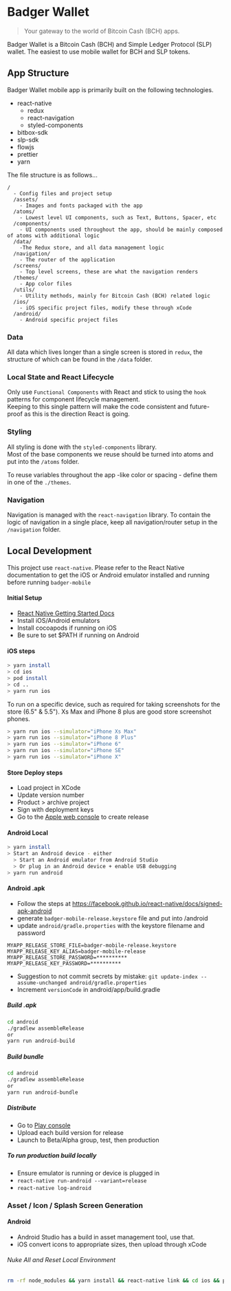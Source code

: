 # Badger Wallet

> Your gateway to the world of Bitcoin Cash (BCH) apps.

Badger Wallet is a Bitcoin Cash (BCH) and Simple Ledger Protocol (SLP) wallet. The easiest to use mobile wallet for BCH and SLP tokens.

## App Structure

Badger Wallet mobile app is primarily built on the following technologies.

- react-native
  - redux
  - react-navigation
  - styled-components
- bitbox-sdk
- slp-sdk
- flowjs
- prettier
- yarn

The file structure is as follows...

```
/
  - Config files and project setup
  /assets/
    - Images and fonts packaged with the app
  /atoms/
    - Lowest level UI components, such as Text, Buttons, Spacer, etc
  /components/
    - UI components used throughout the app, should be mainly composed of atoms with additional logic
  /data/
    -The Redux store, and all data management logic
  /navigation/
    - The router of the application
  /screens/
    - Top level screens, these are what the navigation renders
  /themes/
    - App color files
  /utils/
    - Utility methods, mainly for Bitcoin Cash (BCH) related logic
  /ios/
    - iOS specific project files, modify these through xCode
  /android/
    - Android specific project files
```

### Data

All data which lives longer than a single screen is stored in `redux`, the structure of which can be found in the `/data` folder.

### Local State and React Lifecycle

Only use `Functional Components` with React and stick to using the `hook` patterns for component lifecycle management.  
Keeping to this single pattern will make the code consistent and future-proof as this is the direction React is going.

### Styling

All styling is done with the `styled-components` library.  
Most of the base components we reuse should be turned into atoms and put into the `/atoms` folder.

To reuse variables throughout the app -like color or spacing - define them in one of the `./themes`.

### Navigation

Navigation is managed with the `react-navigation` library. To contain the logic of navigation in a single place, keep all navigation/router setup in the `/navigation` folder.

## Local Development

This project use `react-native`. Please refer to the React Native documentation to get the iOS or Android emulator installed and running before running `badger-mobile`

#### Initial Setup

- [React Native Getting Started Docs](https://facebook.github.io/react-native/docs/getting-started)
- Install iOS/Android emulators
- Install cocoapods if running on iOS
- Be sure to set \$PATH if running on Android

#### iOS steps

```bash
> yarn install
> cd ios
> pod install
> cd ..
> yarn run ios
```

To run on a specific device, such as required for taking screenshots for the store (6.5" & 5.5"). Xs Max and iPhone 8 plus are good store screenshot phones.

```bash
> yarn run ios --simulator="iPhone Xs Max"
> yarn run ios --simulator="iPhone 8 Plus"
> yarn run ios --simulator="iPhone 6"
> yarn run ios --simulator="iPhone SE"
> yarn run ios --simulator="iPhone X"
```

#### Store Deploy steps

- Load project in XCode
- Update version number
- Product > archive project
- Sign with deployment keys
- Go to the [Apple web console](https://appstoreconnect.apple.com) to create release

#### Android Local

```bash
> yarn install
> Start an Android device - either
  > Start an Android emulator from Android Studio
  > Or plug in an Android device + enable USB debugging
> yarn run android
```

#### Android .apk

- Follow the steps at https://facebook.github.io/react-native/docs/signed-apk-android
- generate `badger-mobile-release.keystore` file and put into /android
- update `android/gradle.properties` with the keystore filename and password

```
MYAPP_RELEASE_STORE_FILE=badger-mobile-release.keystore
MYAPP_RELEASE_KEY_ALIAS=badger-mobile-release
MYAPP_RELEASE_STORE_PASSWORD=**********
MYAPP_RELEASE_KEY_PASSWORD=**********
```

- Suggestion to not commit secrets by mistake: `git update-index --assume-unchanged android/gradle.properties`
- Increment `versionCode` in android/app/build.gradle

##### Build .apk

```bash
cd android
./gradlew assembleRelease
or
yarn run android-build
```

##### Build bundle

```bash
cd android
./gradlew assembleRelease
or
yarn run android-bundle
```

##### Distribute

- Go to [Play console](https://play.google.com/apps/publish/)
- Upload each build version for release
- Launch to Beta/Alpha group, test, then production

##### To run production build locally

- Ensure emulator is running or device is plugged in
- `react-native run-android --variant=release`
- `react-native log-android`

### Asset / Icon / Splash Screen Generation

#### Android

- Android Studio has a build in asset management tool, use that.
- iOS convert icons to appropriate sizes, then upload through xCode

###### Nuke All and Reset Local Environment

```bash
rm -rf node_modules && yarn install && react-native link && cd ios && pod install && cd .. && yarn run ios
```
